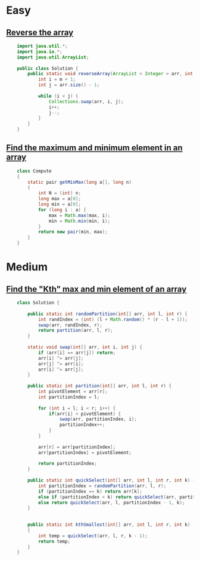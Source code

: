 
# Easy

## [Reverse the array](https://www.codingninjas.com/codestudio/problems/reverse-the-array_1262298)

```JAVA TI:"Solution" "FOLD"
	import java.util.*;
	import java.io.*;
	import java.util.ArrayList;
	
	public class Solution {
	    public static void reverseArray(ArrayList < Integer > arr, int m) {
	        int i = m + 1;
	        int j = arr.size() - 1;
	
	        while (i < j) {
	            Collections.swap(arr, i, j);
	            i++;
	            j--;
	        }
	    }
	}
```

## [Find the maximum and minimum element in an array](https://practice.geeksforgeeks.org/problems/find-minimum-and-maximum-element-in-an-array4428/1)

```JAVA TI:"Solution" "FOLD"
	class Compute 
	{
	    static pair getMinMax(long a[], long n)  
	    {
	        int N = (int) n;
	        long max = a[0];
	        long min = a[0];
	        for (long i : a) {
	            max = Math.max(max, i);
	            min = Math.min(min, i);
	        }
	        return new pair(min, max);
	    }
	}
```


# Medium

## [Find the "Kth" max and min element of an array](https://practice.geeksforgeeks.org/problems/kth-smallest-element/0)

```JAVA TI:"Solution" "FOLD"
	class Solution {
	    
	    public static int randomPartition(int[] arr, int l, int r) {
	        int randIndex = (int) (l + Math.random() * (r - l + 1));
	        swap(arr, randIndex, r);
	        return partition(arr, l, r);
	    }
	    
	    static void swap(int[] arr, int i, int j) {
	        if (arr[i] == arr[j]) return;
	        arr[i] ^= arr[j];
	        arr[j] ^= arr[i];
	        arr[i] ^= arr[j];
	    }
	    
	    public static int partition(int[] arr, int l, int r) {
	        int pivotElement = arr[r];
	        int partitionIndex = l;
	        
	        for (int i = l; i < r; i++) {
	            if(arr[i] < pivotElement) {
	                swap(arr, partitionIndex, i);
	                partitionIndex++;
	            }
	        }
	        
	        arr[r] = arr[partitionIndex];
	        arr[partitionIndex] = pivotElement;
	        
	        return partitionIndex;
	    }
	    
	    public static int quickSelect(int[] arr, int l, int r, int k) {
	        int partitionIndex = randomPartition(arr, l, r);
	        if (partitionIndex == k) return arr[k];
	        else if (partitionIndex < k) return quickSelect(arr, partitionIndex + 1, r, k);
	        else return quickSelect(arr, l, partitionIndex - 1, k);
	    }
	    
	    
	    public static int kthSmallest(int[] arr, int l, int r, int k) 
	    { 
	        int temp = quickSelect(arr, l, r, k - 1);
	        return temp;
	    } 
	}
```
